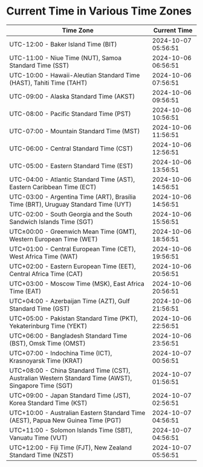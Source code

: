 # Current Time in Various Time Zones

| Time Zone | Current Time |
|-----------|--------------|
| UTC-12:00 - Baker Island Time (BIT) | 2024-10-07 05:56:51 |
| UTC-11:00 - Niue Time (NUT), Samoa Standard Time (SST) | 2024-10-06 06:56:51 |
| UTC-10:00 - Hawaii-Aleutian Standard Time (HAST), Tahiti Time (TAHT) | 2024-10-06 07:56:51 |
| UTC-09:00 - Alaska Standard Time (AKST) | 2024-10-06 09:56:51 |
| UTC-08:00 - Pacific Standard Time (PST) | 2024-10-06 10:56:51 |
| UTC-07:00 - Mountain Standard Time (MST) | 2024-10-06 11:56:51 |
| UTC-06:00 - Central Standard Time (CST) | 2024-10-06 12:56:51 |
| UTC-05:00 - Eastern Standard Time (EST) | 2024-10-06 13:56:51 |
| UTC-04:00 - Atlantic Standard Time (AST), Eastern Caribbean Time (ECT) | 2024-10-06 14:56:51 |
| UTC-03:00 - Argentina Time (ART), Brasília Time (BRT), Uruguay Standard Time (UYT) | 2024-10-06 14:56:51 |
| UTC-02:00 - South Georgia and the South Sandwich Islands Time (SGT) | 2024-10-06 15:56:51 |
| UTC±00:00 - Greenwich Mean Time (GMT), Western European Time (WET) | 2024-10-06 18:56:51 |
| UTC+01:00 - Central European Time (CET), West Africa Time (WAT) | 2024-10-06 19:56:51 |
| UTC+02:00 - Eastern European Time (EET), Central Africa Time (CAT) | 2024-10-06 20:56:51 |
| UTC+03:00 - Moscow Time (MSK), East Africa Time (EAT) | 2024-10-06 20:56:51 |
| UTC+04:00 - Azerbaijan Time (AZT), Gulf Standard Time (GST) | 2024-10-06 21:56:51 |
| UTC+05:00 - Pakistan Standard Time (PKT), Yekaterinburg Time (YEKT) | 2024-10-06 22:56:51 |
| UTC+06:00 - Bangladesh Standard Time (BST), Omsk Time (OMST) | 2024-10-06 23:56:51 |
| UTC+07:00 - Indochina Time (ICT), Krasnoyarsk Time (KRAT) | 2024-10-07 00:56:51 |
| UTC+08:00 - China Standard Time (CST), Australian Western Standard Time (AWST), Singapore Time (SGT) | 2024-10-07 01:56:51 |
| UTC+09:00 - Japan Standard Time (JST), Korea Standard Time (KST) | 2024-10-07 02:56:51 |
| UTC+10:00 - Australian Eastern Standard Time (AEST), Papua New Guinea Time (PGT) | 2024-10-07 04:56:51 |
| UTC+11:00 - Solomon Islands Time (SBT), Vanuatu Time (VUT) | 2024-10-07 04:56:51 |
| UTC+12:00 - Fiji Time (FJT), New Zealand Standard Time (NZST) | 2024-10-07 05:56:51 |
